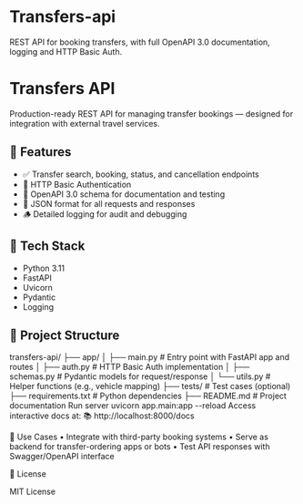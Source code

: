 # Transfers-api
 REST API for booking transfers, with full OpenAPI 3.0 documentation, logging and HTTP Basic Auth.
# Transfers API

Production-ready REST API for managing transfer bookings — designed for integration with external travel services.

## 🚀 Features

- ✅ Transfer search, booking, status, and cancellation endpoints
- 🔐 HTTP Basic Authentication
- 📄 OpenAPI 3.0 schema for documentation and testing
- 🧾 JSON format for all requests and responses
- 🪵 Detailed logging for audit and debugging

## 🔧 Tech Stack

- Python 3.11
- FastAPI
- Uvicorn
- Pydantic
- Logging

## 📂 Project Structure
transfers-api/
├── app/
│   ├── main.py            # Entry point with FastAPI app and routes
│   ├── auth.py            # HTTP Basic Auth implementation
│   ├── schemas.py         # Pydantic models for request/response
│   └── utils.py           # Helper functions (e.g., vehicle mapping)
├── tests/                 # Test cases (optional)
├── requirements.txt       # Python dependencies
├── README.md              # Project documentation
Run server
uvicorn app.main:app --reload
Access interactive docs at:
📚 http://localhost:8000/docs

📌 Use Cases
 • Integrate with third-party booking systems
 • Serve as backend for transfer-ordering apps or bots
 • Test API responses with Swagger/OpenAPI interface

📜 License

MIT License

